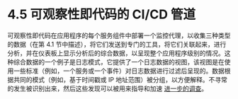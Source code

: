 # 4.5 可观察性即代码的 CI/CD 管道

可观察性即代码在应用程序的每个服务组件中部署一个监控代理，以收集三种类型的数据（在第 4.1 节中描述），将它们发送到专门的工具，将它们关联起来，进行分析，并在仪表板上显示分析后的综合数据，以呈现整个应用程序级别的情况。这种综合数据的一个例子是日志模式，它提供了一个日志数据的视图，该视图是在使用一些标准（例如，一个服务或一个事件）对日志数据进行过滤后呈现的。数据根据共同的模式（例如，基于时间戳或 IP 地址范围）被分组，以方便解释。不寻常的发生被识别出来，然后这些发现可以被用来指导和加速 [进一步的调查](https://www.datadoghq.com/blog/log-patterns/)。